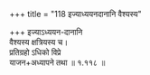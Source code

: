 +++
title = "118 इज्याध्ययनदानानि वैश्यस्य"

+++
इज्याऽध्ययन-दानानि  
वैश्यस्य क्षत्रियस्य च।  
प्रतिग्रहो ऽधिको विप्रे  
याजन+अध्यापने तथा  ॥ १.११८ ॥